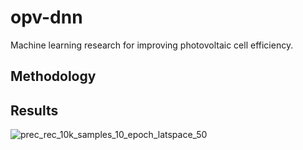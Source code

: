 # opv-dnn 
Machine learning research for improving photovoltaic cell efficiency.

## Methodology

## Results

![prec_rec_10k_samples_10_epoch_latspace_50](https://user-images.githubusercontent.com/23239868/51079944-efc83f80-169f-11e9-9743-94201627426c.png)
